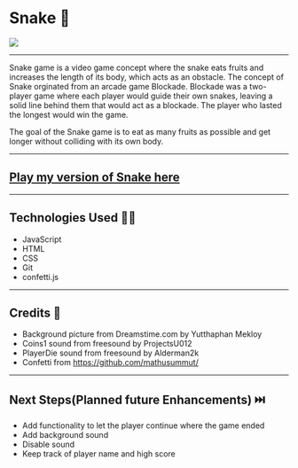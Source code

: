 # Snake 🐍

<img src = "https://i.imgur.com/xAiha7T.png">

***

Snake game is a video game concept where the snake eats fruits and increases the length of its body, which acts as an obstacle.
The concept of Snake orginated from an arcade game Blockade. Blockade was a two-player game where each player would guide their own snakes, leaving a solid line behind them that would act as a blockade. The player who lasted the longest would win the game. 

The goal of the Snake game is to eat as many fruits as possible and get longer without colliding with its own body.
***

## <a href="http://snake-gamemyversion.surge.sh/" target="_blank">Play my version of Snake here</a>

***

## Technologies Used 🧑‍💻
 * JavaScript 
 * HTML 
 * CSS
 * Git
 * confetti.js
  
***

## Credits 🙌
* Background picture from Dreamstime.com by Yutthaphan Mekloy
* Coins1 sound from freesound by ProjectsU012
* PlayerDie sound from freesound by Alderman2k
* Confetti from https://github.com/mathusummut/

***

## Next Steps(Planned future Enhancements) ⏭️
* Add functionality to let the player continue where the game ended
* Add background sound
* Disable sound
* Keep track of player name and high score